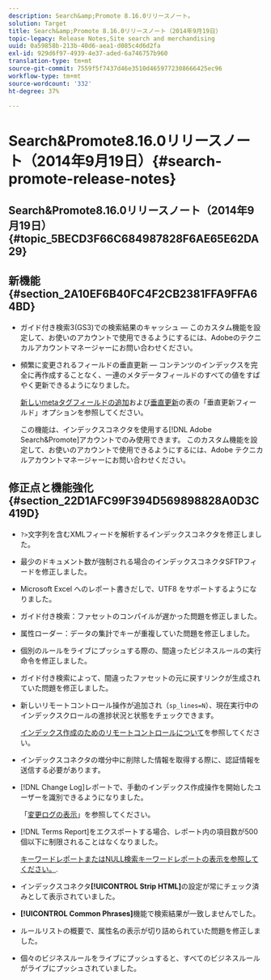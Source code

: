 ```yaml
---
description: Search&amp;Promote 8.16.0リリースノート。
solution: Target
title: Search&amp;Promote 8.16.0リリースノート（2014年9月19日）
topic-legacy: Release Notes,Site search and merchandising
uuid: 0a59858b-213b-40d6-aea1-d085c4d6d2fa
exl-id: 929d6f97-4939-4e37-aded-6a746757b960
translation-type: tm+mt
source-git-commit: 7559f5f7437d46e3510d4659772308666425ec96
workflow-type: tm+mt
source-wordcount: '332'
ht-degree: 37%

---
```


# Search&amp;Promote8.16.0リリースノート（2014年9月19日）{#search-promote-release-notes}

## Search&amp;Promote8.16.0リリースノート（2014年9月19日） {#topic_5BECD3F66C684987828F6AE65E62DA29}

## 新機能{#section_2A10EF6B40FC4F2CB2381FFA9FFA64BD}

* ガイド付き検索3(GS3)での検索結果のキャッシュ — このカスタム機能を設定して、お使いのアカウントで使用できるようにするには、Adobeのテクニカルアカウントマネージャーにお問い合わせください。
* 頻繁に変更されるフィールドの垂直更新 — コンテンツのインデックスを完全に再作成することなく、一連のメタデータフィールドのすべての値をすばやく更新できるようになりました。

   [新しいmetaタグフィールドの追加](../c-about-settings-menu/c-about-metadata-menu.md#task_6DF188C0FC7F4831A4444CA9AFA615E5)および[垂直更新](../c-about-index-menu/c-about-vertical-updates.md#concept_E65A70C9C2E04804BF24FBE1B3CAD899)の表の「垂直更新フィールド」オプションを参照してください。

   この機能は、インデックスコネクタを使用する[!DNL Adobe Search&Promote]アカウントでのみ使用できます。 このカスタム機能を設定して、お使いのアカウントで使用できるようにするには、Adobe テクニカルアカウントマネージャーにお問い合わせください。

## 修正点と機能強化{#section_22D1AFC99F394D569898828A0D3C419D}

* `?>`文字列を含むXMLフィードを解析するインデックスコネクタを修正しました。
* 最少のドキュメント数が強制される場合のインデックスコネクタSFTPフィードを修正しました。
* Microsoft Excel へのレポート書きだしで、UTF8 をサポートするようになりました。
* ガイド付き検索：ファセットのコンパイルが遅かった問題を修正しました。
* 属性ローダー：データの集計でキーが重複していた問題を修正しました。
* 個別のルールをライブにプッシュする際の、間違ったビジネスルールの実行命令を修正しました。
* ガイド付き検索によって、間違ったファセットの元に戻すリンクが生成されていた問題を修正しました。
* 新しいリモートコントロール操作が追加され（`sp_lines=N`）、現在実行中のインデックスクロールの進捗状況と状態をチェックできます。

   [インデックス作成のためのリモートコントロールについて](../c-about-index-menu/c-about-remote-control-for-indexing.md#concept_C79B322190E84106A434E5C6D4A4118F)を参照してください。

* インデックスコネクタの増分中に削除した情報を取得する際に、認証情報を送信する必要があります。
* [!DNL Change Log]レポートで、手動のインデックス作成操作を開始したユーザーを識別できるようになりました。

   「[変更ログの表示](../c-about-reports-menu/c-about-reports-menu.md#task_166F1156719F4B3D834BEA8E249C8057)」を参照してください。

* [!DNL Terms Report]をエクスポートする場合、レポート内の項目数が500個以下に制限されることはなくなりました。

   [キーワードレポートまたはNULL検索キーワードレポートの表示を参照してください。](../c-about-reports-menu/c-about-reports-menu.md#task_53B7ED1582DD4B0E8376546A7AFC789A).

* インデックスコネクタ&#x200B;**[!UICONTROL Strip HTML]**&#x200B;の設定が常にチェック済みとして表示されていました。
* **[!UICONTROL Common Phrases]**&#x200B;機能で検索結果が一致しませんでした。
* ルールリストの概要で、属性名の表示が切り詰められていた問題を修正しました。
* 個々のビジネスルールをライブにプッシュすると、すべてのビジネスルールがライブにプッシュされていました。
